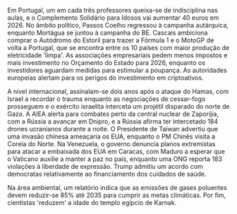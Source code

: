 Em Portugal, um em cada três professores queixa-se de indisciplina nas aulas, e o Complemento Solidário para Idosos vai aumentar 40 euros em 2026. No âmbito político, Passos Coelho regressou à campanha autárquica, enquanto Mortágua se juntou à campanha do BE. Cascais ambiciona comprar o Autódromo do Estoril para trazer a Fórmula 1 e o MotoGP de volta a Portugal, que se encontra entre os 10 países com maior produção de eletricidade 'limpa'. As associações empresariais pedem menos impostos e mais investimento no Orçamento do Estado para 2026, enquanto os investidores aguardam medidas para estimular a poupança. As autoridades europeias alertam para os perigos do investimento em criptoativos.

A nível internacional, assinalam-se dois anos após o ataque do Hamas, com Israel a recordar o trauma enquanto as negociações de cessar-fogo prosseguem e o exército israelita interceta um projétil disparado do norte de Gaza. A AIEA alerta para combates perto da central nuclear de Zaporíjia, com a Rússia a avançar em Dnipro, e a Rússia afirma ter intercetado 184 drones ucranianos durante a noite. O Presidente de Taiwan advertiu que uma invasão chinesa ameaçaria os EUA, enquanto o PM Chinês visita a Coreia do Norte. Na Venezuela, o governo denuncia planos extremistas para atacar a embaixada dos EUA em Caracas, com Maduro a esperar que o Vaticano auxilie a manter a paz no país, enquanto uma ONG reporta 183 violações à liberdade de expressão. Trump admitiu um acordo com democratas relativamente ao financiamento dos cuidados de saúde.

Na área ambiental, um relatório indica que as emissões de gases poluentes devem reduzir-se 85% até 2035 para cumprir as metas climáticas. Por fim, cientistas 'reduzem' a idade do templo egípcio de Karnak.